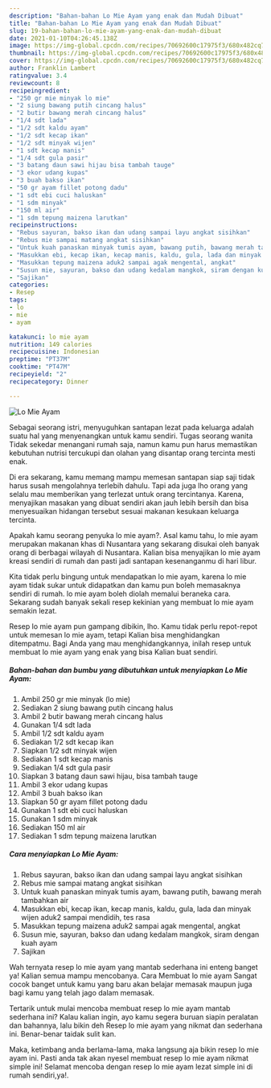 ```yaml
---
description: "Bahan-bahan Lo Mie Ayam yang enak dan Mudah Dibuat"
title: "Bahan-bahan Lo Mie Ayam yang enak dan Mudah Dibuat"
slug: 19-bahan-bahan-lo-mie-ayam-yang-enak-dan-mudah-dibuat
date: 2021-01-10T04:26:45.138Z
image: https://img-global.cpcdn.com/recipes/70692600c17975f3/680x482cq70/lo-mie-ayam-foto-resep-utama.jpg
thumbnail: https://img-global.cpcdn.com/recipes/70692600c17975f3/680x482cq70/lo-mie-ayam-foto-resep-utama.jpg
cover: https://img-global.cpcdn.com/recipes/70692600c17975f3/680x482cq70/lo-mie-ayam-foto-resep-utama.jpg
author: Franklin Lambert
ratingvalue: 3.4
reviewcount: 8
recipeingredient:
- "250 gr mie minyak lo mie"
- "2 siung bawang putih cincang halus"
- "2 butir bawang merah cincang halus"
- "1/4 sdt lada"
- "1/2 sdt kaldu ayam"
- "1/2 sdt kecap ikan"
- "1/2 sdt minyak wijen"
- "1 sdt kecap manis"
- "1/4 sdt gula pasir"
- "3 batang daun sawi hijau bisa tambah tauge"
- "3 ekor udang kupas"
- "3 buah bakso ikan"
- "50 gr ayam fillet potong dadu"
- "1 sdt ebi cuci haluskan"
- "1 sdm minyak"
- "150 ml air"
- "1 sdm tepung maizena larutkan"
recipeinstructions:
- "Rebus sayuran, bakso ikan dan udang sampai layu angkat sisihkan"
- "Rebus mie sampai matang angkat sisihkan"
- "Untuk kuah panaskan minyak tumis ayam, bawang putih, bawang merah tambahkan air"
- "Masukkan ebi, kecap ikan, kecap manis, kaldu, gula, lada dan minyak wijen aduk2 sampai mendidih, tes rasa"
- "Masukkan tepung maizena aduk2 sampai agak mengental, angkat"
- "Susun mie, sayuran, bakso dan udang kedalam mangkok, siram dengan kuah ayam"
- "Sajikan"
categories:
- Resep
tags:
- lo
- mie
- ayam

katakunci: lo mie ayam 
nutrition: 149 calories
recipecuisine: Indonesian
preptime: "PT37M"
cooktime: "PT47M"
recipeyield: "2"
recipecategory: Dinner

---
```



![Lo Mie Ayam](https://img-global.cpcdn.com/recipes/70692600c17975f3/680x482cq70/lo-mie-ayam-foto-resep-utama.jpg)

Sebagai seorang istri, menyuguhkan santapan lezat pada keluarga adalah suatu hal yang menyenangkan untuk kamu sendiri. Tugas seorang  wanita Tidak sekedar menangani rumah saja, namun kamu pun harus memastikan kebutuhan nutrisi tercukupi dan olahan yang disantap orang tercinta mesti enak.

Di era  sekarang, kamu memang mampu memesan santapan siap saji tidak harus susah mengolahnya terlebih dahulu. Tapi ada juga lho orang yang selalu mau memberikan yang terlezat untuk orang tercintanya. Karena, menyajikan masakan yang dibuat sendiri akan jauh lebih bersih dan bisa menyesuaikan hidangan tersebut sesuai makanan kesukaan keluarga tercinta. 



Apakah kamu seorang penyuka lo mie ayam?. Asal kamu tahu, lo mie ayam merupakan makanan khas di Nusantara yang sekarang disukai oleh banyak orang di berbagai wilayah di Nusantara. Kalian bisa menyajikan lo mie ayam kreasi sendiri di rumah dan pasti jadi santapan kesenanganmu di hari libur.

Kita tidak perlu bingung untuk mendapatkan lo mie ayam, karena lo mie ayam tidak sukar untuk didapatkan dan kamu pun boleh memasaknya sendiri di rumah. lo mie ayam boleh diolah memalui beraneka cara. Sekarang sudah banyak sekali resep kekinian yang membuat lo mie ayam semakin lezat.

Resep lo mie ayam pun gampang dibikin, lho. Kamu tidak perlu repot-repot untuk memesan lo mie ayam, tetapi Kalian bisa menghidangkan ditempatmu. Bagi Anda yang mau menghidangkannya, inilah resep untuk membuat lo mie ayam yang enak yang bisa Kalian buat sendiri.

<!--inarticleads1-->

##### Bahan-bahan dan bumbu yang dibutuhkan untuk menyiapkan Lo Mie Ayam:

1. Ambil 250 gr mie minyak (lo mie)
1. Sediakan 2 siung bawang putih cincang halus
1. Ambil 2 butir bawang merah cincang halus
1. Gunakan 1/4 sdt lada
1. Ambil 1/2 sdt kaldu ayam
1. Sediakan 1/2 sdt kecap ikan
1. Siapkan 1/2 sdt minyak wijen
1. Sediakan 1 sdt kecap manis
1. Sediakan 1/4 sdt gula pasir
1. Siapkan 3 batang daun sawi hijau, bisa tambah tauge
1. Ambil 3 ekor udang kupas
1. Ambil 3 buah bakso ikan
1. Siapkan 50 gr ayam fillet potong dadu
1. Gunakan 1 sdt ebi cuci haluskan
1. Gunakan 1 sdm minyak
1. Sediakan 150 ml air
1. Sediakan 1 sdm tepung maizena larutkan




<!--inarticleads2-->

##### Cara menyiapkan Lo Mie Ayam:

1. Rebus sayuran, bakso ikan dan udang sampai layu angkat sisihkan
1. Rebus mie sampai matang angkat sisihkan
1. Untuk kuah panaskan minyak tumis ayam, bawang putih, bawang merah tambahkan air
1. Masukkan ebi, kecap ikan, kecap manis, kaldu, gula, lada dan minyak wijen aduk2 sampai mendidih, tes rasa
1. Masukkan tepung maizena aduk2 sampai agak mengental, angkat
1. Susun mie, sayuran, bakso dan udang kedalam mangkok, siram dengan kuah ayam
1. Sajikan




Wah ternyata resep lo mie ayam yang mantab sederhana ini enteng banget ya! Kalian semua mampu mencobanya. Cara Membuat lo mie ayam Sangat cocok banget untuk kamu yang baru akan belajar memasak maupun juga bagi kamu yang telah jago dalam memasak.

Tertarik untuk mulai mencoba membuat resep lo mie ayam mantab sederhana ini? Kalau kalian ingin, ayo kamu segera buruan siapin peralatan dan bahannya, lalu bikin deh Resep lo mie ayam yang nikmat dan sederhana ini. Benar-benar taidak sulit kan. 

Maka, ketimbang anda berlama-lama, maka langsung aja bikin resep lo mie ayam ini. Pasti anda tak akan nyesel membuat resep lo mie ayam nikmat simple ini! Selamat mencoba dengan resep lo mie ayam lezat simple ini di rumah sendiri,ya!.


